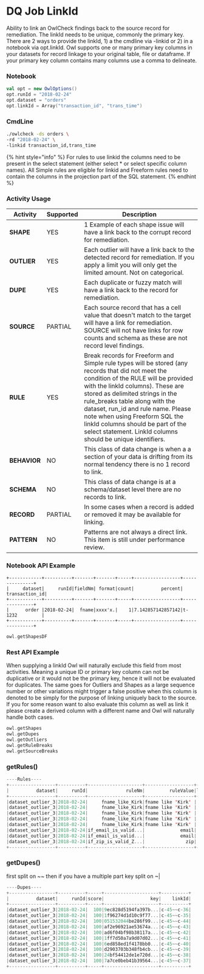 # DQ Job LinkId

Ability to link an OwlCheck findings back to the source record for remediation.  The linkId needs to be unique, commonly the primary key.  There are 2 ways to provide the linkId, 1) a the cmdline via -linkid or 2) in a notebook via opt.linkId.  Owl supports one or many primary key columns in your datasets for record linkage to your original table, file or dataframe.  If your primary key column contains many columns use a comma to delineate.

### Notebook

```scala
val opt = new OwlOptions()
opt.runId = "2018-02-24"
opt.dataset = "orders"
opt.linkId = Array("transaction_id", "trans_time")
```

### CmdLine

```bash
./owlcheck -ds orders \
-rd "2018-02-24" \
-linkid transaction_id,trans_time 
```

{% hint style="info" %}
For rules to use linkid the columns need to be present in the select statement (either select \* or select specific column names).  All Simple rules are eligible for linkid and Freeform rules need to contain the columns in the projection part of the SQL statement.&#x20;
{% endhint %}

### Activity Usage

| **Activity** | **Supported** | **Description**                                                                                                                                                                                                                                                                                                                                                                                                                   |
| ------------ | ------------- | --------------------------------------------------------------------------------------------------------------------------------------------------------------------------------------------------------------------------------------------------------------------------------------------------------------------------------------------------------------------------------------------------------------------------------- |
| **SHAPE**    | YES           | 1 Example of each shape issue will have a link back to the corrupt record for remediation.                                                                                                                                                                                                                                                                                                                                        |
| **OUTLIER**  | YES           | Each outlier will have a link back to the detected record for remediation.  If you apply a limit you will only get the limited amount. Not on categorical.                                                                                                                                                                                                                                                                        |
| **DUPE**     | YES           | Each duplicate or fuzzy match will have a link back to the record for remediation.                                                                                                                                                                                                                                                                                                                                                |
| **SOURCE**   | PARTIAL       | Each source record that has a cell value that doesn't match to the target will have a link for remediation.  SOURCE will not have links for row counts and schema as these are not record level findings.                                                                                                                                                                                                                         |
| **RULE**     | YES           | Break records for Freeform and Simple rule types will be stored (any records that did not meet the condition of the RULE will be provided with the linkId columns).  These are stored as delimited strings in the rule\_breaks table along with the dataset, run\_id and rule name.  Please note when using Freeform SQL the linkId columns should be part of the select statement. LinkId columns should be unique identifiers.  |
| **BEHAVIOR** | NO            | This class of data change is when a a section of your data is drifting from its normal tendency there is no 1 record to link.                                                                                                                                                                                                                                                                                                     |
| **SCHEMA**   | NO            | This class of data change is at a schema/dataset level there are no records to link.                                                                                                                                                                                                                                                                                                                                              |
| **RECORD**   | PARTIAL       | In some cases when a record is added or removed it may be available for linking.                                                                                                                                                                                                                                                                                                                                                  |
| **PATTERN**  | NO            | Patterns are not always a direct link.  This item is still under performance review.                                                                                                                                                                                                                                                                                                                                              |

### Notebook API Example

```
+------------+----------+-------+-------+-----+-----------------+---------------+
|     dataset|     runId|fieldNm| format|count|          percent| transaction_id|
+------------+----------+-------+-------+-----+-----------------+---------------+
|      order |2018-02-24|  fname|xxxx'x.|    1|7.142857142857142|t-1232         |
+------------+----------+-------+-------+-----+-----------------+---------------+
```

```scala
owl.getShapesDF 
```

### Rest API Example

When supplying a linkId Owl will naturally exclude this field from most activities.  Meaning a unique ID or primary key column can not be duplicative or it would not be the primary key, hence it will not be evaluated for duplicates.  The same goes for Outliers and Shapes as a large sequence number or other variations might trigger a false positive when this column is denoted to be simply for the purpose of linking uniquely back to the source.  If you for some reason want to also evaluate this column as well as link it please create a derived column with a different name and Owl will naturally handle both cases.   &#x20;

```scala
owl.getShapes
owl.getDupes
owl.getOutliers
owl.getRuleBreaks
owl.getSourceBreaks
```

### getRules()

```scala
----Rules----
+-----------------+----------+--------------------+------------------+------+
|          dataset|     runId|              ruleNm|         ruleValue|linkId|
+-----------------+----------+--------------------+------------------+------+
|dataset_outlier_3|2018-02-24|     fname_like_Kirk|fname like 'Kirk' |  c-41|
|dataset_outlier_3|2018-02-24|     fname_like_Kirk|fname like 'Kirk' |  c-42|
|dataset_outlier_3|2018-02-24|     fname_like_Kirk|fname like 'Kirk' |  c-43|
|dataset_outlier_3|2018-02-24|     fname_like_Kirk|fname like 'Kirk' |  c-44|
|dataset_outlier_3|2018-02-24|     fname_like_Kirk|fname like 'Kirk' |  c-45|
|dataset_outlier_3|2018-02-24|if_email_is_valid...|             email|  c-31|
|dataset_outlier_3|2018-02-24|if_email_is_valid...|             email|  c-33|
|dataset_outlier_3|2018-02-24|if_zip_is_valid_Z...|               zip|  c-40|
+-----------------+----------+--------------------+------------------+------+
```

### getDupes()

first split on \~\~ then if you have a multiple part key split on \~|

```scala
----Dupes----
+-----------------+----------+-----+--------------------+----------+
|          dataset|     runId|score|                 key|    linkId|
+-----------------+----------+-----+--------------------+----------+
|dataset_outlier_3|2018-02-24|  100|9ec828d5194fa397b...|c-45~~c-36|
|dataset_outlier_3|2018-02-24|  100|1f96274d1d10c9f77...|c-45~~c-35|
|dataset_outlier_3|2018-02-24|  100|051532044be286f99...|c-45~~c-44|
|dataset_outlier_3|2018-02-24|  100|af2e96921ae53674a...|c-45~~c-43|
|dataset_outlier_3|2018-02-24|  100|ad6f04bf98b38117a...|c-45~~c-42|
|dataset_outlier_3|2018-02-24|  100|1ff7d50a7a9d07d02...|c-45~~c-41|
|dataset_outlier_3|2018-02-24|  100|6ed858ed1f4178bb0...|c-45~~c-40|
|dataset_outlier_3|2018-02-24|  100|d2903703b348fb4cb...|c-45~~c-39|
|dataset_outlier_3|2018-02-24|  100|24bf54412de1e720d...|c-45~~c-38|
|dataset_outlier_3|2018-02-24|  100|7a7ce0beb41b39564...|c-45~~c-37|
+-----------------+----------+-----+--------------------+----------+
```
